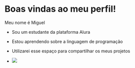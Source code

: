 # Boas vindas ao meu perfil!

Meu nome é Miguel

- Sou um estudante da plataforma Alura
- Estou aprendendo sobre a linguagem de programação
- Utilizarei esse espaço para compartilhar os meus projetos

- ![](https://tenor.com/pt-BR/view/joia-joinha-tudo-bem-bene-brother-gif-15078784)
  
